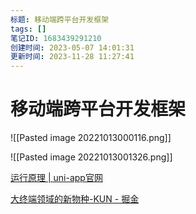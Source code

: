 ```yaml
---
标题: 移动端跨平台开发框架
tags: []
笔记ID: 1683439291210
创建时间: 2023-05-07 14:01:31
更新时间: 2023-11-28 11:27:41
---
```


# 移动端跨平台开发框架

![[Pasted image 20221013000116.png]]

![[Pasted image 20221013001326.png]]

[运行原理 | uni-app官网](https://uniapp.dcloud.net.cn/tutorial/performance.html)

[大终端领域的新物种-KUN - 掘金](https://juejin.cn/post/7145655999439831071)
